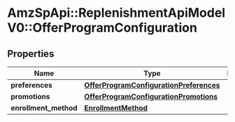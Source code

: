 # AmzSpApi::ReplenishmentApiModelV0::OfferProgramConfiguration

## Properties
Name | Type | Description | Notes
------------ | ------------- | ------------- | -------------
**preferences** | [**OfferProgramConfigurationPreferences**](OfferProgramConfigurationPreferences.md) |  | [optional] 
**promotions** | [**OfferProgramConfigurationPromotions**](OfferProgramConfigurationPromotions.md) |  | [optional] 
**enrollment_method** | [**EnrollmentMethod**](EnrollmentMethod.md) |  | [optional] 

